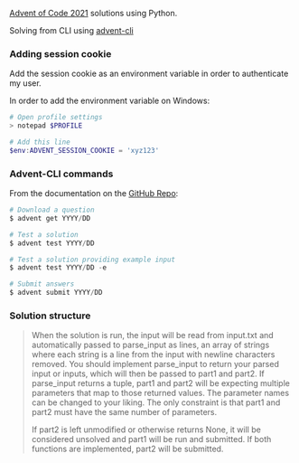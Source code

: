 [Advent of Code 2021](https://adventofcode.com/2021) solutions using Python.

Solving from CLI using [advent-cli](https://github.com/fergusch/advent-cli)

### Adding session cookie
Add the session cookie as an environment variable in order to authenticate my user.

In order to add the environment variable on Windows:
```powershell
# Open profile settings
> notepad $PROFILE

# Add this line
$env:ADVENT_SESSION_COOKIE = 'xyz123'
```

### Advent-CLI commands
From the documentation on the [GitHub Repo](https://adventofcode.com/2021):

```powershell
# Download a question
$ advent get YYYY/DD

# Test a solution
$ advent test YYYY/DD

# Test a solution providing example input
$ advent test YYYY/DD -e

# Submit answers
$ advent submit YYYY/DD
```

### Solution structure
> When the solution is run, the input will be read from input.txt and automatically passed to parse_input as lines, an array of strings where each string is a line from the input with newline characters removed. You should implement parse_input to return your parsed input or inputs, which will then be passed to part1 and part2. If parse_input returns a tuple, part1 and part2 will be expecting multiple parameters that map to those returned values. The parameter names can be changed to your liking. The only constraint is that part1 and part2 must have the same number of parameters.
>
> If part2 is left unmodified or otherwise returns None, it will be considered unsolved and part1 will be run and submitted. If both functions are implemented, part2 will be submitted.